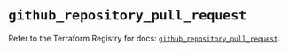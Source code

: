 # `github_repository_pull_request`

Refer to the Terraform Registry for docs: [`github_repository_pull_request`](https://registry.terraform.io/providers/integrations/github/5.44.0/docs/resources/repository_pull_request).
